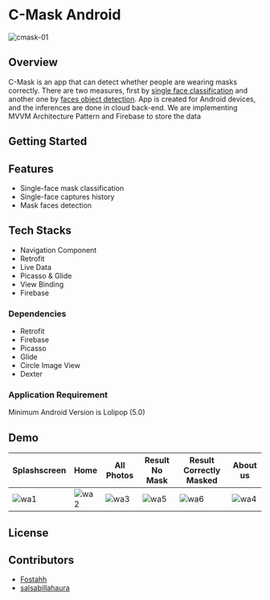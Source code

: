 # C-Mask Android
![cmask-01](https://user-images.githubusercontent.com/72365761/120882987-edfece00-c604-11eb-8be8-e207945d91cd.png)

## Overview
C-Mask is an app that can detect whether people are wearing masks correctly. There are two measures, first by [single face classification](./Masked_Face_Classification) and another one by [faces object detection](./Masked_Face_Object_Detection). App is created for Android devices, and the inferences are done in cloud back-end. We are implementing MVVM Architecture Pattern and Firebase to store the data

## Getting Started

## Features
* Single-face mask classification
* Single-face captures history
* Mask faces detection

## Tech Stacks
* Navigation Component
* Retrofit
* Live Data
* Picasso & Glide
* View Binding
* Firebase

### Dependencies
* Retrofit
* Firebase
* Picasso
* Glide
* Circle Image View
* Dexter

### Application Requirement
Minimum Android Version is Lolipop (5.0)

## Demo
| Splashscreen                                                                                                  | Home                                                                                                          | All Photos                                                                                                    | Result No Mask                                                                                                | Result Correctly Masked                                                                                       | About us                                                                                                      |
| -----                                                                                                         | ---                                                                                                           | ---                                                                                                           | -----                                                                                                         | -----                                                                                                         | -----                                                                                                         |
| ![wa1](https://user-images.githubusercontent.com/72365761/120883665-ab3ef500-c608-11eb-9717-c4b9e8d7195a.gif) | ![wa2](https://user-images.githubusercontent.com/72365761/120884862-eb55a600-c60f-11eb-8f23-5b1780e75b5a.gif) | ![wa3](https://user-images.githubusercontent.com/72365761/120885881-6b323f00-c615-11eb-966c-41f11d20ccd6.gif) | ![wa5](https://user-images.githubusercontent.com/72365761/120886007-ef84c200-c615-11eb-9916-414c685fdad7.gif) | ![wa6](https://user-images.githubusercontent.com/72365761/120886975-cb77af80-c61a-11eb-8da2-325cee433b24.gif) | ![wa4](https://user-images.githubusercontent.com/72365761/120885934-b2b8cb00-c615-11eb-8541-1edb8b75c738.gif) |

## License

## Contributors
- [Fostahh](https://github.com/Fostahh)
- [salsabillahaura](https://github.com/salsabillahaura)

